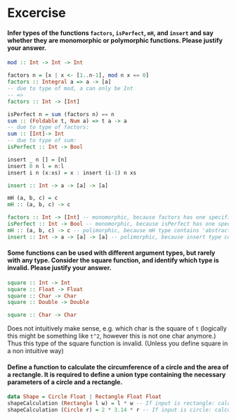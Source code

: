 # Excercise
####  Infer types of the functions `factors`, `isPerfect`, `mH`, and `insert` and say whether they are monomorphic or polymorphic functions. Please justify your answer.
```haskell
mod :: Int -> Int -> Int
```
```haskell
factors n = [x | x <- [1..n-1], mod n x == 0]
factors :: Integral a => a -> [a]
-- due to type of mod, a can only be Int
-- =>
factors :: Int -> [Int]
```
```haskell
isPerfect n = sum (factors n) == n
sum :: (Foldable t, Num a) => t a -> a
-- due to type of factors:
sum :: [Int]-> Int
-- due to type of sum:
isPerfect :: Int -> Bool
```
```haskell
insert _ n [] = [n]
insert 0 n l = n:l
insert i n (x:xs) = x : insert (i-1) n xs

insert :: Int -> a -> [a] -> [a]
```

```haskell
mH (a, b, c) = c
mH :: (a, b, c) -> c
```

```haskell
factors :: Int -> [Int] -- monomorphic, because factors has one specific type
isPerfect :: Int -> Bool -- monomorphic, because isPerfect has one specific type
mH :: (a, b, c) -> c -- polimorphic, because mH type contains 'abstract' types a, b, and c
insert :: Int -> a -> [a] -> [a] -- polimorphic, because insert type contains 'abstract' type a
```

#### Some functions can be used with different argument types, but rarely with any type. Consider the square function, and identify which type is invalid. Please justify your answer.
```haskell
square :: Int -> Int
square :: Float -> Float
square :: Char -> Char
square :: Double -> Double
```

```haskell
square :: Char -> Char
```
Does not intuitively make sense, e.g. which char is the square of `t` (logically this might be something like `t^2`, however this is not one char anymore.)
Thus this type of the square function is invalid. (Unless you define square in a non intuitive way)

#### Define a function to calculate the circumference of a circle and the area of a rectangle. It is required to define a union type containing the necessary parameters of a circle and a rectangle.
```haskell
data Shape = Circle Float | Rectangle Float Float
shapeCalculation (Rectangle l w) = l * w -- If input is rectangle: calculate area
shapeCalculation (Circle r) = 2 * 3.14 * r -- If input is circle: calculate circumference
```